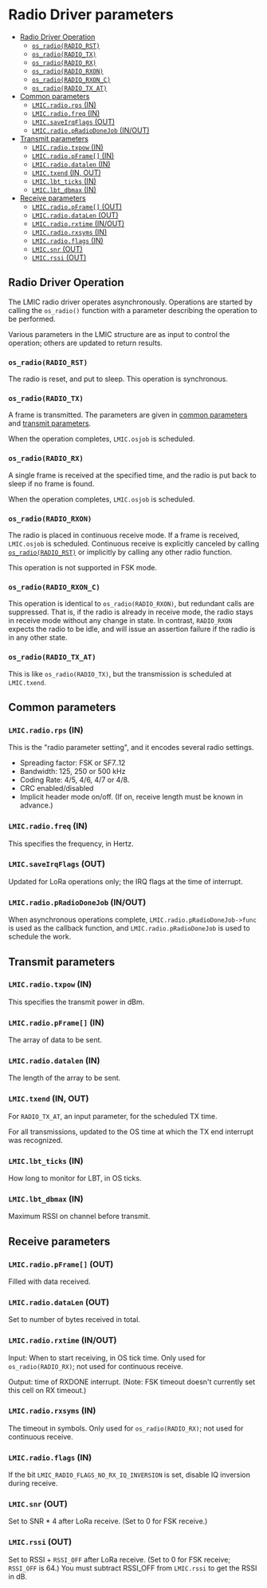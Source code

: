 # Radio Driver parameters

<!--
  This TOC uses the VS Code markdown TOC extension AlanWalk.markdown-toc.
  We strongly recommend updating using VS Code, the markdown-toc extension and the
  bierner.markdown-preview-github-styles extension. Note that if you are using
  VS Code 1.29 and Markdown TOC 1.5.6, https://github.com/AlanWalk/markdown-toc/issues/65
  applies -- you must change your line-ending to some non-auto value in Settings>
  Text Editor>Files.  `\n` works for me.
-->
<!-- markdownlint-disable MD033 MD004 -->
<!-- markdownlint-capture -->
<!-- markdownlint-disable -->
<!-- TOC depthFrom:2 updateOnSave:true -->

- [Radio Driver Operation](#radio-driver-operation)
	- [`os_radio(RADIO_RST)`](#os_radioradio_rst)
	- [`os_radio(RADIO_TX)`](#os_radioradio_tx)
	- [`os_radio(RADIO_RX)`](#os_radioradio_rx)
	- [`os_radio(RADIO_RXON)`](#os_radioradio_rxon)
	- [`os_radio(RADIO_RXON_C)`](#os_radioradio_rxon_c)
	- [`os_radio(RADIO_TX_AT)`](#os_radioradio_tx_at)
- [Common parameters](#common-parameters)
	- [`LMIC.radio.rps` (IN)](#lmicradiorps-in)
	- [`LMIC.radio.freq` (IN)](#lmicradiofreq-in)
	- [`LMIC.saveIrqFlags` (OUT)](#lmicsaveirqflags-out)
	- [`LMIC.radio.pRadioDoneJob` (IN/OUT)](#lmicradiopradiodonejob-inout)
- [Transmit parameters](#transmit-parameters)
	- [`LMIC.radio.txpow` (IN)](#lmicradiotxpow-in)
	- [`LMIC.radio.pFrame[]` (IN)](#lmicradiopframe-in)
	- [`LMIC.radio.datalen` (IN)](#lmicradiodatalen-in)
	- [`LMIC.txend` (IN, OUT)](#lmictxend-in-out)
	- [`LMIC.lbt_ticks` (IN)](#lmiclbt_ticks-in)
	- [`LMIC.lbt_dbmax` (IN)](#lmiclbt_dbmax-in)
- [Receive parameters](#receive-parameters)
	- [`LMIC.radio.pFrame[]` (OUT)](#lmicradiopframe-out)
	- [`LMIC.radio.dataLen` (OUT)](#lmicradiodatalen-out)
	- [`LMIC.radio.rxtime` (IN/OUT)](#lmicradiorxtime-inout)
	- [`LMIC.radio.rxsyms` (IN)](#lmicradiorxsyms-in)
	- [`LMIC.radio.flags` (IN)](#lmicradioflags-in)
	- [`LMIC.snr` (OUT)](#lmicsnr-out)
	- [`LMIC.rssi` (OUT)](#lmicrssi-out)

<!-- /TOC -->
<!-- markdownlint-restore -->
<!-- Due to a bug in Markdown TOC, the table is formatted incorrectly if tab indentation is set other than 4. Due to another bug, this comment must be *after* the TOC entry. -->

## Radio Driver Operation

The LMIC radio driver operates asynchronously. Operations are started by calling the `os_radio()` function with a parameter describing the operation to be performed.

Various parameters in the LMIC structure are as input to control the operation; others are updated to return results.

### `os_radio(RADIO_RST)`

The radio is reset, and put to sleep. This operation is synchronous.

### `os_radio(RADIO_TX)`

A frame is transmitted. The parameters are given in [common parameters](#common-parameters) and [transmit parameters](#transmit-parameters).

When the operation completes, `LMIC.osjob` is scheduled.

### `os_radio(RADIO_RX)`

A single frame is received at the specified time, and the radio is put back to sleep if no frame is found.

When the operation completes, `LMIC.osjob` is scheduled.

### `os_radio(RADIO_RXON)`

The radio is placed in continuous receive mode. If a frame is received, `LMIC.osjob` is scheduled. Continuous receive is explicitly canceled by calling [`os_radio(RADIO_RST)`](#os_radioradio_rst) or implicitly by calling any other radio function.

This operation is not supported in FSK mode.

### `os_radio(RADIO_RXON_C)`

This operation is identical to `os_radio(RADIO_RXON)`, but redundant calls are suppressed.  That is, if the radio is already in receive mode, the radio stays in receive mode without any change in state.  In contrast, `RADIO_RXON` expects the radio to be idle, and will issue an assertion failure if the radio is in any other state.

### `os_radio(RADIO_TX_AT)`

This is like `os_radio(RADIO_TX)`, but the transmission is scheduled at `LMIC.txend`.

## Common parameters

### `LMIC.radio.rps` (IN)

This is the "radio parameter setting", and it encodes several radio settings.

- Spreading factor: FSK or SF7..12
- Bandwidth: 125, 250 or 500 kHz
- Coding Rate: 4/5, 4/6, 4/7 or 4/8.
- CRC enabled/disabled
- Implicit header mode on/off. (If on, receive length must be known in advance.)

### `LMIC.radio.freq` (IN)

This specifies the frequency, in Hertz.

### `LMIC.saveIrqFlags` (OUT)

Updated for LoRa operations only; the IRQ flags at the time of interrupt.

### `LMIC.radio.pRadioDoneJob` (IN/OUT)

When asynchronous operations complete, `LMIC.radio.pRadioDoneJob->func` is used as the callback function, and `LMIC.radio.pRadioDoneJob` is used to schedule the work.

## Transmit parameters

### `LMIC.radio.txpow` (IN)

This specifies the transmit power in dBm.

### `LMIC.radio.pFrame[]` (IN)

The array of data to be sent.

### `LMIC.radio.datalen` (IN)

The length of the array to be sent.

### `LMIC.txend` (IN, OUT)

For `RADIO_TX_AT`, an input parameter, for the scheduled TX time.

For all transmissions, updated to the OS time at which the TX end interrupt was recognized.

### `LMIC.lbt_ticks` (IN)

How long to monitor for LBT, in OS ticks.

### `LMIC.lbt_dbmax` (IN)

Maximum RSSI on channel before transmit.

## Receive parameters

### `LMIC.radio.pFrame[]` (OUT)

Filled with data received.

### `LMIC.radio.dataLen` (OUT)

Set to number of bytes received in total.

### `LMIC.radio.rxtime` (IN/OUT)

Input: When to start receiving, in OS tick time. Only used for `os_radio(RADIO_RX)`; not used for continuous receive.

Output: time of RXDONE interrupt. (Note: FSK timeout doesn't currently set this cell on RX timeout.)

### `LMIC.radio.rxsyms` (IN)

The timeout in symbols. Only used for `os_radio(RADIO_RX)`; not used for continuous receive.

### `LMIC.radio.flags` (IN)

If the bit `LMIC_RADIO_FLAGS_NO_RX_IQ_INVERSION` is set, disable IQ inversion during receive.

### `LMIC.snr` (OUT)

Set to SNR * 4 after LoRa receive. (Set to 0 for FSK receive.)

### `LMIC.rssi` (OUT)

Set to RSSI + `RSSI_OFF` after LoRa receive. (Set to 0 for FSK receive; `RSSI_OFF` is 64.) You must subtract RSSI_OFF from `LMIC.rssi` to get the RSSI in dB.
